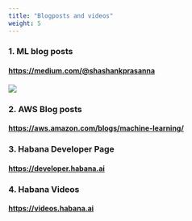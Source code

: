 ```yaml
---
title: "Blogposts and videos"
weight: 5
---
```


### 1. ML blog posts
#### https://medium.com/@shashankprasanna
![](/images/blogposts.png)

### 2. AWS Blog posts
#### https://aws.amazon.com/blogs/machine-learning/

### 3. Habana Developer Page
#### https://developer.habana.ai

### 4. Habana Videos
#### https://videos.habana.ai
